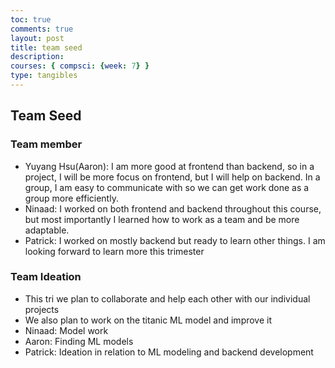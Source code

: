 ```yaml
---
toc: true
comments: true
layout: post
title: team seed
description:  
courses: { compsci: {week: 7} }
type: tangibles
---
```



## Team Seed


### Team member
- Yuyang Hsu(Aaron): I am more good at frontend than backend, so in a project, I will be more focus on frontend, but I will help on backend. In a group, I am easy to communicate with so we can get work done as a group more efficiently.
- Ninaad: I worked on both frontend and backend throughout this course, but most importantly I learned how to work as a team and be more adaptable.
- Patrick: I worked on mostly backend but ready to learn other things. I am looking forward to learn more this trimester

### Team Ideation
- This tri we plan to collaborate and help each other with our individual projects
- We also plan to work on the titanic ML model and improve it
- Ninaad: Model work
- Aaron: Finding ML models
- Patrick: Ideation in relation to ML modeling and backend development